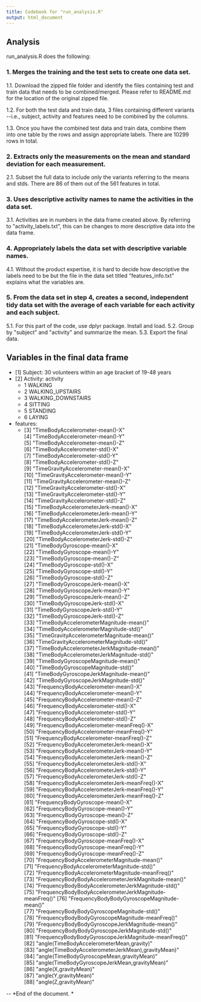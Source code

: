 ```yaml
---
title: Codebook for "run_analysis.R"
output: html_document
---
```


## Analysis

run_analysis.R does the following: 

### 1. Merges the training and the test sets to create one data set.

1.1. Download the zipped file folder and identify the files containing test and train data that needs to be combined/merged. Please refer to README.md for the location of the original zipped file. 

1.2. For both the test data and train data, 3 files containing different variants --i.e., subject, activity and features need to be combined by the columns. 

1.3. Once you have the combined test data and train data, combine them into one table by the rows and assign appropriate labels. There are 10299 rows in total. 

### 2. Extracts only the measurements on the mean and standard deviation for each measurement. 

2.1. Subset the full data to include only the variants referring to the means and stds. There are 86 of them out of the 561 features in total. 

### 3. Uses descriptive activity names to name the activities in the data set. 

3.1. Activities are in numbers in the data frame created above. By referring to "activity_labels.txt", this can be changes to more descriptive data into the data frame. 

### 4. Appropriately labels the data set with descriptive variable names. 

4.1. Without the product expertise, it is hard to decide how descriptive the labels need to be but the file in the data set titled "features_info.txt" explains what the variables are. 

### 5. From the data set in step 4, creates a second, independent tidy data set with the average of each variable for each activity and each subject.

5.1. For this part of the code, use dplyr package. Install and load. 
5.2. Group by "subject" and "activity" and summarize the mean. 
5.3. Export the final data. 


## Variables in the final data frame

- [1] Subject: 30 volunteers within an age bracket of 19-48 years
- [2] Activity: activity
  - 1 WALKING
  - 2 WALKING_UPSTAIRS
  - 3 WALKING_DOWNSTAIRS
  - 4 SITTING
  - 5 STANDING
  - 6 LAYING
- features: 
  - [3] "TimeBodyAccelerometer-mean()-X"                        
[4] "TimeBodyAccelerometer-mean()-Y"                        
[5] "TimeBodyAccelerometer-mean()-Z"                        
[6] "TimeBodyAccelerometer-std()-X"                         
[7] "TimeBodyAccelerometer-std()-Y"                         
[8] "TimeBodyAccelerometer-std()-Z"                         
[9] "TimeGravityAccelerometer-mean()-X"                     
[10] "TimeGravityAccelerometer-mean()-Y"                     
[11] "TimeGravityAccelerometer-mean()-Z"                     
[12] "TimeGravityAccelerometer-std()-X"                      
[13] "TimeGravityAccelerometer-std()-Y"                      
[14] "TimeGravityAccelerometer-std()-Z"                      
[15] "TimeBodyAccelerometerJerk-mean()-X"                    
[16] "TimeBodyAccelerometerJerk-mean()-Y"                    
[17] "TimeBodyAccelerometerJerk-mean()-Z"                    
[18] "TimeBodyAccelerometerJerk-std()-X"                     
[19] "TimeBodyAccelerometerJerk-std()-Y"                     
[20] "TimeBodyAccelerometerJerk-std()-Z"                     
[21] "TimeBodyGyroscope-mean()-X"                            
[22] "TimeBodyGyroscope-mean()-Y"                            
[23] "TimeBodyGyroscope-mean()-Z"                            
[24] "TimeBodyGyroscope-std()-X"                             
[25] "TimeBodyGyroscope-std()-Y"                             
[26] "TimeBodyGyroscope-std()-Z"                             
[27] "TimeBodyGyroscopeJerk-mean()-X"                        
[28] "TimeBodyGyroscopeJerk-mean()-Y"                        
[29] "TimeBodyGyroscopeJerk-mean()-Z"                        
[30] "TimeBodyGyroscopeJerk-std()-X"                         
[31] "TimeBodyGyroscopeJerk-std()-Y"                         
[32] "TimeBodyGyroscopeJerk-std()-Z"                         
[33] "TimeBodyAccelerometerMagnitude-mean()"                 
[34] "TimeBodyAccelerometerMagnitude-std()"                  
[35] "TimeGravityAccelerometerMagnitude-mean()"              
[36] "TimeGravityAccelerometerMagnitude-std()"               
[37] "TimeBodyAccelerometerJerkMagnitude-mean()"             
[38] "TimeBodyAccelerometerJerkMagnitude-std()"              
[39] "TimeBodyGyroscopeMagnitude-mean()"                     
[40] "TimeBodyGyroscopeMagnitude-std()"                      
[41] "TimeBodyGyroscopeJerkMagnitude-mean()"                 
[42] "TimeBodyGyroscopeJerkMagnitude-std()"                  
[43] "FrequencyBodyAccelerometer-mean()-X"                   
[44] "FrequencyBodyAccelerometer-mean()-Y"                   
[45] "FrequencyBodyAccelerometer-mean()-Z"                   
[46] "FrequencyBodyAccelerometer-std()-X"                    
[47] "FrequencyBodyAccelerometer-std()-Y"                    
[48] "FrequencyBodyAccelerometer-std()-Z"                    
[49] "FrequencyBodyAccelerometer-meanFreq()-X"               
[50] "FrequencyBodyAccelerometer-meanFreq()-Y"               
[51] "FrequencyBodyAccelerometer-meanFreq()-Z"               
[52] "FrequencyBodyAccelerometerJerk-mean()-X"               
[53] "FrequencyBodyAccelerometerJerk-mean()-Y"               
[54] "FrequencyBodyAccelerometerJerk-mean()-Z"               
[55] "FrequencyBodyAccelerometerJerk-std()-X"                
[56] "FrequencyBodyAccelerometerJerk-std()-Y"                
[57] "FrequencyBodyAccelerometerJerk-std()-Z"                
[58] "FrequencyBodyAccelerometerJerk-meanFreq()-X"           
[59] "FrequencyBodyAccelerometerJerk-meanFreq()-Y"           
[60] "FrequencyBodyAccelerometerJerk-meanFreq()-Z"           
[61] "FrequencyBodyGyroscope-mean()-X"                       
[62] "FrequencyBodyGyroscope-mean()-Y"                       
[63] "FrequencyBodyGyroscope-mean()-Z"                       
[64] "FrequencyBodyGyroscope-std()-X"                        
[65] "FrequencyBodyGyroscope-std()-Y"                        
[66] "FrequencyBodyGyroscope-std()-Z"                        
[67] "FrequencyBodyGyroscope-meanFreq()-X"                   
[68] "FrequencyBodyGyroscope-meanFreq()-Y"                   
[69] "FrequencyBodyGyroscope-meanFreq()-Z"                   
[70] "FrequencyBodyAccelerometerMagnitude-mean()"            
[71] "FrequencyBodyAccelerometerMagnitude-std()"             
[72] "FrequencyBodyAccelerometerMagnitude-meanFreq()"        
[73] "FrequencyBodyBodyAccelerometerJerkMagnitude-mean()"    
[74] "FrequencyBodyBodyAccelerometerJerkMagnitude-std()"     
[75] "FrequencyBodyBodyAccelerometerJerkMagnitude-meanFreq()"
[76] "FrequencyBodyBodyGyroscopeMagnitude-mean()"            
[77] "FrequencyBodyBodyGyroscopeMagnitude-std()"             
[78] "FrequencyBodyBodyGyroscopeMagnitude-meanFreq()"        
[79] "FrequencyBodyBodyGyroscopeJerkMagnitude-mean()"        
[80] "FrequencyBodyBodyGyroscopeJerkMagnitude-std()"         
[81] "FrequencyBodyBodyGyroscopeJerkMagnitude-meanFreq()"    
[82] "angle(TimeBodyAccelerometerMean,gravity)"              
[83] "angle(TimeBodyAccelerometerJerkMean),gravityMean)"     
[84] "angle(TimeBodyGyroscopeMean,gravityMean)"              
[85] "angle(TimeBodyGyroscopeJerkMean,gravityMean)"          
[86] "angle(X,gravityMean)"                                  
[87] "angle(Y,gravityMean)"                                  
[88] "angle(Z,gravityMean)" 



--
*End of the document. *
